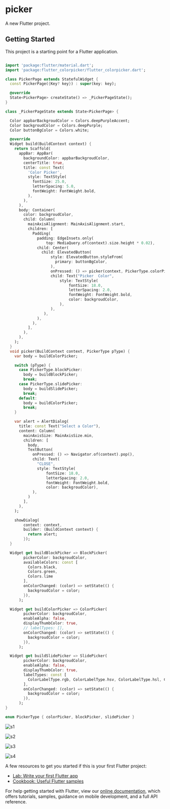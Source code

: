 # picker

A new Flutter project.

## Getting Started
This project is a starting point for a Flutter application.


```dart

import 'package:flutter/material.dart';
import 'package:flutter_colorpicker/flutter_colorpicker.dart';

class PickerPage extends StatefulWidget {
  const PickerPage({Key? key}) : super(key: key);

  @override
  State<PickerPage> createState() => _PickerPageState();
}

class _PickerPageState extends State<PickerPage> {

  Color appbarBackgroudColor = Colors.deepPurpleAccent;
  Color backgroudColor = Colors.deepPurple;
  Color buttonBgColor = Colors.white;

  @override
  Widget build(BuildContext context) {
    return Scaffold(
      appBar: AppBar(
        backgroundColor: appbarBackgroudColor,
        centerTitle: true,
        title: const Text(
          'Color Picker',
          style: TextStyle(
            fontSize: 25.0,
            letterSpacing: 5.0,
            fontWeight: FontWeight.bold,
          ),
        ),
      ),
      body: Container(
        color: backgroudColor,
        child: Column(
          mainAxisAlignment: MainAxisAlignment.start,
          children: [
            Padding(
              padding: EdgeInsets.only(
                  top: MediaQuery.of(context).size.height * 0.02),
              child: Center(
                child: ElevatedButton(
                    style: ElevatedButton.styleFrom(
                      primary: buttonBgColor,
                    ),
                    onPressed: () => picker(context, PickerType.colorPicker), // PickerType.sliderPicker, PickerTyp.blockPicker
                    child: Text("Picker  Color",
                        style: TextStyle(
                            fontSize: 18.0,
                            letterSpacing: 2.0,
                            fontWeight: FontWeight.bold,
                            color: backgroudColor,
                        ),
                    ),
                 ),
              ),
            ),
          ],
        ),
      ),
    );
  }
  void picker(BuildContext context, PickerType pType) {
    var body = buildColorPicker;

    switch (pType) {
      case PickerType.blockPicker:
        body = buildBlockPicker;
        break;
      case PickerType.slidePicker:
        body = buildSlidePicker;
        break;
      default:
        body = buildColorPicker;
        break;
    }

    var alert = AlertDialog(
      title: const Text("Select a Color"),
      content: Column(
        mainAxisSize: MainAxisSize.min,
        children: [
          body,
          TextButton(
            onPressed: () => Navigator.of(context).pop(),
            child: Text(
              "CLOSE",
              style: TextStyle(
                  fontSize: 18.0,
                  letterSpacing: 2.0,
                  fontWeight: FontWeight.bold,
                  color: backgroudColor),
            ),
          )
        ],
      ),
    );

    showDialog(
        context: context,
        builder: (BuildContext context) {
          return alert;
        });
  }

  Widget get buildBlockPicker => BlockPicker(
        pickerColor: backgroudColor,
        availableColors: const [
          Colors.black,
          Colors.green,
          Colors.lime
        ],
        onColorChanged: (color) => setState(() {
          backgroudColor = color;
        }),
      );

  Widget get buildColorPicker => ColorPicker(
        pickerColor: backgroudColor,
        enableAlpha: false,
        displayThumbColor: true,
        // labelTypes: [],
        onColorChanged: (color) => setState(() {
          backgroudColor = color;
        }),
      );

  Widget get buildSlidePicker => SlidePicker(
        pickerColor: backgroudColor,
        enableAlpha: false,
        displayThumbColor: true,
        labelTypes: const [
          ColorLabelType.rgb, ColorLabelType.hsv, ColorLabelType.hsl, ColorLabelType.hex
        ],
        onColorChanged: (color) => setState(() {
          backgroudColor = color;
        }),
      );
}

enum PickerType { colorPicker, blockPicker, slidePicker }

```

![s1](https://user-images.githubusercontent.com/89924493/145298603-9a37bd25-4e7f-4d6b-82c0-fd1fd6686588.PNG)

![s2](https://user-images.githubusercontent.com/89924493/145299236-810aad9c-70f8-4cf9-8011-9a2808d38828.PNG)

![s3](https://user-images.githubusercontent.com/89924493/145299345-b1f40817-dae9-4863-a56e-b7ba82b315af.PNG)

![s4](https://user-images.githubusercontent.com/89924493/145299479-8cf578a7-6785-4c0c-898e-c4973b3bbe51.PNG)

A few resources to get you started if this is your first Flutter project:

- [Lab: Write your first Flutter app](https://flutter.dev/docs/get-started/codelab)
- [Cookbook: Useful Flutter samples](https://flutter.dev/docs/cookbook)

For help getting started with Flutter, view our
[online documentation](https://flutter.dev/docs), which offers tutorials,
samples, guidance on mobile development, and a full API reference.

